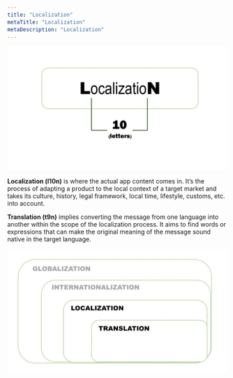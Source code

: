 ```yaml
---
title: "Localization"
metaTitle: "Localization"
metaDescription: "Localization"
---
```


 <img src="./images/l10n.jpg"/>

**Localization (l10n)** is where the actual app content comes in. It’s the process of adapting a product to the local context of a target market and takes its culture, history, legal framework, local time, lifestyle, customs, etc. into account.

**Translation (t9n)** implies converting the message from one language into another within the scope of the localization process. It aims to find words or expressions that can make the original meaning of the message sound native in the target language.


 <img src="./images/concept2.jpg"/>